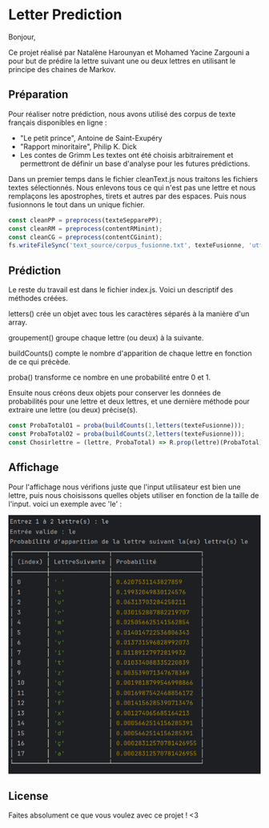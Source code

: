 # Letter Prediction

Bonjour,

Ce projet réalisé par Natalène Harounyan et Mohamed Yacine Zargouni a pour but de prédire la lettre suivant une ou deux lettres en utilisant le principe des chaines de Markov.

## Préparation
Pour réaliser notre prédiction, nous avons utilisé des corpus de texte français disponibles en ligne : 
 - "Le petit prince", Antoine de Saint-Exupéry
 - "Rapport minoritaire", Philip K. Dick
 - Les contes de Grimm
Les textes ont été choisis arbitrairement et permettront de définir un base d'analyse pour les futures prédictions.

Dans un premier temps dans le fichier cleanText.js nous traitons les fichiers textes sélectionnés. Nous enlevons tous ce qui n'est pas une lettre et nous remplaçons les apostrophes, tirets et autres par des espaces. Puis nous fusionnons le tout dans un unique fichier.

```javascript
const cleanPP = preprocess(texteSepparePP);
const cleanRM = preprocess(contentRMinint);
const cleanCG = preprocess(contentCGinint);
fs.writeFileSync('text_source/corpus_fusionne.txt', texteFusionne, 'utf8');
```

## Prédiction
Le reste du travail est dans le fichier index.js. Voici un descriptif des méthodes créées.

letters() crée un objet avec tous les caractères séparés à la manière d'un array.

groupement() groupe chaque lettre (ou deux) à la suivante.

buildCounts() compte le nombre d'apparition de chaque lettre en fonction de ce qui précède.

proba() transforme ce nombre en une probabilité entre 0 et 1.

Ensuite nous créons deux objets pour conserver les données de probabilités pour une lettre et deux lettres, et une dernière méthode pour extraire une lettre (ou deux) précise(s).
```javascript
const ProbaTotalO1 = proba(buildCounts(1,letters(texteFusionne)));
const ProbaTotalO2 = proba(buildCounts(2,letters(texteFusionne)));
const Chosirlettre = (lettre, ProbaTotal) => R.prop(lettre)(ProbaTotal);
```
## Affichage

Pour l'affichage nous vérifions juste que l'input utilisateur est bien une lettre, puis nous choisissons quelles objets utiliser en fonction de la taille de l'input. voici un exemple avec 'le' :


![image alt](https://github.com/MYzargouni/Letter-Prediction/blob/main/exemple%20avec%20'le'.png?raw=true)
## License

Faites absolument ce que vous voulez avec ce projet ! <3
